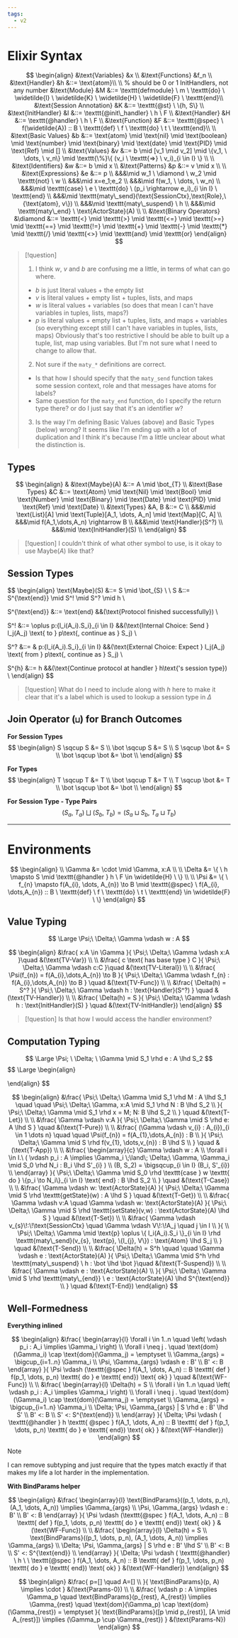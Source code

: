 ```yaml
---
tags:
  - v2
---
```

# Elixir Syntax

$$
\begin{align}
&\text{Variables} &x \\
&\text{Functions} &f_n \\
&\text{Handler} &h &::= \text{atom}\\
\\
% should be 0 or 1 InitHandlers, not any number
&\text{Module} &M &::= \texttt{defmodule} \ m \  \texttt{do} \ \widetilde{I} \ \widetilde{K} \ \widetilde{H} \ \widetilde{F} \ \texttt{end}\\
&\text{Session Annotation} &K &::= \texttt{@st} \ \{h, S\} \\
&\text{InitHandler} &I &::= \texttt{@init\_handler} \ h \ F \\
&\text{Handler} &H &::= \texttt{@handler} \ h \ F \\
&\text{Function} &F &::= \texttt{@spec} \ f(\widetilde{A}) :: B \ \texttt{def} \ f \  \texttt{do} \ t \ \texttt{end}\\
\\
&\text{Basic Values} &b &::= \text{atom} \mid \text{nil} \mid \text{boolean} \mid \text{number} \mid \text{binary} \mid \text{date} \mid \text{PID} \mid \text{Ref} \mid [] \\
&\text{Values} &v &::= b \mid [v_1 \mid v_2] \mid \{v_1, \ \dots, \ v_n\} \mid \texttt{\%}\{ (v_i \ \texttt{=>} \ v_i)_{i \in I} \} \\
\\
&\text{Identifiers} &w &::= b \mid x \\
&\text{Patterns} &p &::= v \mid x \\
\\
&\text{Expressions} &e &::= p \\ &&&\mid w_1 \ \diamond \ w_2 \mid \texttt{not} \ w \\
&&&\mid x=e_1;e_2 \\
&&&\mid f(w_1, \ \dots, \ w_n) \\
&&&\mid \texttt{case} \ e \ \texttt{do} \ (p_i \rightarrow e_i)_{i \in I} \ \texttt{end} \\
&&&\mid \texttt{maty\_send}(\text{SessionCtx},\text{Role},\{\text{atom}, v\}) \\
&&&\mid \texttt{maty\_suspend} \ h \\
&&&\mid \texttt{maty\_end} \ \text{ActorState}(A) \\
\\
&\text{Binary Operators} &\diamond &::=  \texttt{<} \mid \texttt{>} \mid \texttt{<=}  \mid \texttt{>=} \mid \texttt{==} \mid \texttt{!=} \mid \texttt{+} \mid \texttt{-} \mid \texttt{*} \mid \texttt{/} \mid \texttt{<>} \mid \texttt{and} \mid  \texttt{or}
\end{align}
$$

>[!question]
> 1. I think $w$, $v$ and $b$ are confusing me a little, in terms of what can go where. 
> 	- $b$ is just literal values + the empty list
> 	- $v$ is literal values + empty list + tuples, lists, and maps
> 	- $w$ is literal values + variables (so does that mean I can't have variables in tuples, lists, maps?)
> 	- $p$ is literal values +  empty list + tuples, lists, and maps + variables (so everything except still I can't have variables in tuples, lists, maps)
> 	Obviously that's too restrictive I should be able to built up a tuple, list, map using variables. But I'm not sure what I need to change to allow that.
> 
> 2. Not sure if the `maty_*` definitions are correct.
> 	- Is that how I should specify that the `maty_send` function takes some session context, role and that messages have atoms for labels?
> 	- Same question for the `maty_end` function, do I specify the return type there? or do I just say that it's an identifier $w$?
> 
> 3. Is the way I'm defining Basic Values (above) and Basic Types (below) wrong? It seems like I'm ending up with a lot of duplication and I think it's because I'm a little unclear about what the distinction is.


## Types
$$
\begin{align}
& &\text{Maybe}(A) &::= A \mid \bot_{T} \\
&\text{Base Types} &C &::= \text{Atom} \mid \text{Nil} \mid \text{Bool} \mid \text{Number} \mid \text{Binary} \mid \text{Date} \mid \text{PID} \mid \text{Ref} \mid \text{Date} \\
&\text{Types} &A, B &::= C \\ 
&&&\mid \text{List}[A] \mid \text{Tuple}[A_1, \dots, A_n] \mid \text{Map}[C, A] \\
&&&\mid f(A_1,\dots,A_n) \rightarrow B \\ 
&&&\mid \text{Handler}(S^?) \\ 
&&&\mid \text{InitHandler}(S) \\ 
\end{align}
$$

> [!question] 
> I couldn't think of what other symbol to use, is it okay to use $\text{Maybe}(A)$ like that?

## Session Types
$$
\begin{align}
\text{Maybe}(S) &::= S \mid \bot_{S} \\
\\
S &::= S^{\text{end}} \mid S^! \mid S^? \mid h \\

S^{\text{end}} &::= \text{end} &&(\text{Protocol finished successfully}) \\

S^! &::= \oplus p:\{l_i(A_i).S_i\}_{i \in I} &&(\text{Internal Choice: Send } l_j(A_j) \text{ to } p\text{, continue as } S_j) \\

S^? &::= \& p:\{l_i(A_i).S_i\}_{i \in I} &&(\text{External Choice: Expect } l_j(A_j) \text{ from } p\text{, continue as } S_j) \\

S^{h} &::= h &&(\text{Continue protocol at handler } h\text{'s session type}) \\
\end{align}
$$

>[!question]
>What do I need to include along with $h$ here to make it clear that it's a label which is used to lookup a session type in $\Delta$


## Join Operator (`⊔`) for Branch Outcomes
**For Session Types**
$$
\begin{align}
	S \sqcup S &= S \\
	\bot \sqcup S &= S \\
	S \sqcup \bot &= S \\
	\bot \sqcup \bot &= \bot \\
\end{align}
$$

**For Types**
$$
\begin{align}
	T \sqcup T &= T \\
	\bot \sqcup T &= T \\
	T \sqcup \bot &= T \\
	\bot \sqcup \bot &= \bot \\
\end{align}
$$

**For Session Type - Type Pairs**
$$
(S_a, \ T_a) \ \bigsqcup \ (S_b, \ T_b) = (S_a \sqcup S_b, \ T_a \sqcup T_b)
$$

---


# Environments

$$
\begin{align} \\
\Gamma &= \cdot \mid \Gamma, x:A \\
\\
\Delta &= \{ \ h \mapsto S \mid \texttt{@handler } h \ F \in \widetilde{H} \ \} \\ \\
\Psi &= \{ \ f_{n} \mapsto f(A_{i}, \dots, A_{n}) \to B \mid \texttt{@spec} \ f(A_{i}, \dots,A_{n}) :: B \ \texttt{def} \ f \  \texttt{do} \ t \ \texttt{end} \in \widetilde{F} \ \}
\end{align}
$$


## Value Typing

$$
\Large \Psi;\ \Delta;\ \Gamma \vdash w : A
$$


$$
\begin{align}
&\frac{
	x:A \in \Gamma
}{
	\Psi;\ \Delta;\ \Gamma \vdash x:A
}\quad &(\text{TV-Var})
\\ \\
&\frac{
	c \text{ has base type } C
}{
\Psi;\ \Delta;\ \Gamma \vdash c:C
}\quad &(\text{TV-Literal})
\\ \\
&\frac{
	\Psi(f_{n}) = f(A_{i},\dots,A_{n}) \to B
}{
	\Psi;\ \Delta;\ \Gamma \vdash f_{n} : f(A_{i},\dots,A_{n}) \to B
} \quad &(\text{TV-Func}) 
\\ \\
&\frac{
	\Delta(h) = S^?
}{
	\Psi;\ \Delta;\ \Gamma \vdash h : \text{Handler}(S^?)
} \quad &(\text{TV-Handler})
\\ \\
&\frac{
	\Delta(h) = S
}{
	\Psi;\ \Delta;\ \Gamma \vdash h : \text{InitHandler}(S)
} \quad &(\text{TV-InitHandler}) 
\end{align}
$$

> [!question] 
> Is that how I would access the handler environment?


## Computation Typing

$$
\Large \Psi; \ \Delta; \ \Gamma  \mid S_1 \rhd e : A \lhd S_2
$$
$$
\Large
\begin{align}

\end{align}
$$

$$
\begin{align}
&\frac{
    \Psi;\ \Delta;\ \Gamma \mid S_1 \rhd M : A \lhd S_1 \quad \quad \Psi;\ \Delta;\ \Gamma, x:A \mid S_1 \rhd N : B \lhd S_2 \\
}{
    \Psi;\ \Delta;\ \Gamma \mid S_1 \rhd x = M; N: B \lhd S_2 \\
} \quad &(\text{T-Let})
\\ \\
&\frac{
    \Gamma \vdash v:A
}{
    \Psi;\ \Delta;\ \Gamma \mid S \rhd e: A \lhd S
} \quad &(\text{T-Pure})
\\ \\
&\frac{
    (\Gamma \vdash v_{i} : A_{i})_{i \in 1 \dots n} \quad \quad \Psi(f_{n}) = f(A_{1},\dots,A_{n}) : B \\
}{
    \Psi;\ \Delta;\ \Gamma \mid S \rhd f(v_{1}, \dots,v_{n}) : B \lhd S \\
} \quad &(\text{T-App})
\\ \\
&\frac{
    \begin{array}{c}
        \Gamma \vdash w : A \\
        \forall i \in I.\ ( \vdash p_i : A \implies \Gamma_i \;\land\; \Delta;\ \Gamma, \Gamma_i \mid S_0 \rhd N_i : B_i \lhd S'_{i} ) \\
        (B, S_2) = \bigsqcup_{i \in I} (B_i, S'_{i}) \\
    \end{array}
}{
    \Psi;\ \Delta;\ \Gamma \mid S_0 \rhd \texttt{case } w \texttt{ do } \{p_i \to N_i\}_{i \in I} \text{ end} : B \lhd S_2 \\
} \quad &(\text{T-Case})
\\ \\
&\frac{
    \Gamma \vdash w: \text{ActorState}(A)
}{
    \Psi;\ \Delta;\ \Gamma \mid S \rhd \texttt{getState}(w) : A \lhd S
} \quad &(\text{T-Get})
\\ \\
&\frac{
    \Gamma \vdash v:A \quad \Gamma \vdash w: \text{ActorState}(A)
}{
    \Psi;\ \Delta;\ \Gamma \mid S \rhd \texttt{setState}(v,w) : \text{ActorState}(A) \lhd S
} \quad &(\text{T-Set})
\\ \\
&\frac{
    \Gamma \vdash v_{s}\!:\!\text{SessionCtx} \quad \Gamma \vdash V\!:\!A_j \quad j \in I \\
}{ \\
    \Psi;\ \Delta;\ \Gamma \mid \text{p} \oplus \{ l_i(A_i).S_i \}_{i \in I} \rhd \texttt{maty\_send}(v_{s}, \text{p}, \{l_{j}, V\}) : \text{Atom} \lhd S_j \\
} \quad &(\text{T-Send})
\\ \\
&\frac{
    \Delta(h) = S^h \quad \quad \Gamma \vdash e : \text{ActorState}(A)
}{ 
    \Psi;\ \Delta;\ \Gamma \mid S^h \rhd \texttt{maty\_suspend} \ h : \bot \lhd \bot
}\quad &(\text{T-Suspend})
\\ \\
&\frac{
    \Gamma \vdash e : \text{ActorState}(A) \\
}{
    \Psi;\ \Delta;\ \Gamma \mid S \rhd \texttt{maty\_{end}} \ e : \text{ActorState}(A) \lhd S^{\text{end}} \\
} \quad &(\text{T-End})
\end{align}
$$


## Well-Formedness

**Everything inlined**

$$
\begin{align}
&\frac{
  \begin{array}{l}
  \forall i \in 1..n \quad \left( \vdash p_i : A_i \implies \Gamma_i \right) \\
  \forall i \neq j . \quad \text{dom}(\Gamma_i) \cap \text{dom}(\Gamma_j) = \emptyset \\
  \Gamma_{args} = \bigcup_{i=1..n} \Gamma_i \\
  \Psi, \Gamma_{args} \vdash e : B' \\
  B' <: B
  \end{array}
}{
  \Psi \vdash (\texttt{@spec } f(A_1, \dots, A_n) :: B \texttt{ def } f(p_1, \dots, p_n) \texttt{ do } e \texttt{ end}) \text{ ok}
}
\quad &(\text{WF-Func})
\\ \\
&\frac{
  \begin{array}{l}
    \Delta(h) = S \\
    \forall i \in 1..n \quad \left( \vdash p_i : A_i \implies \Gamma_i \right) \\
    \forall i \neq j . \quad \text{dom}(\Gamma_i) \cap \text{dom}(\Gamma_j) = \emptyset \\
    \Gamma_{args} = \bigcup_{i=1..n} \Gamma_i \\
    \Delta; \Psi, \Gamma_{args} | S \rhd e : B' \lhd S' \\
    B' <: B \\
    S' <: S^{\text{end}} \\
  \end{array}
}{
  \Delta; \Psi \vdash ( \texttt{@handler } h \texttt{ @spec } f(A_1, \dots, A_n) :: B \texttt{ def } f(p_1, \dots, p_n) \texttt{ do } e \texttt{ end}) \text{ ok}
}
&(\text{WF-Handler})
\end{align}
$$

> [!note]
> I can remove subtyping and just require that the types match exactly if that makes my life a lot harder in the implementation.



**With BindParams helper**

$$
\begin{align}
&\frac{
  \begin{array}{l}
    \text{BindParams}((p_1, \dots, p_n), (A_1, \dots, A_n)) \implies \Gamma_{args} \\
    \Psi, \Gamma_{args} \vdash e : B' \\
    B' <: B
  \end{array}
}{
    \Psi \vdash (\texttt{@spec } f(A_1, \dots, A_n) :: B \texttt{ def } f(p_1, \dots, p_n) \texttt{ do } e \texttt{ end}) \text{ ok}
}
&(\text{WF-Func})
\\ \\
&\frac{
  \begin{array}{l}
    \Delta(h) = S \\
    \text{BindParams}((p_1, \dots, p_n), (A_1, \dots, A_n)) \implies \Gamma_{args} \\
    \Delta; \Psi, \Gamma_{args} | S \rhd e : B' \lhd S' \\
    B' <: B \\
    S' <: S^{\text{end}} \\
  \end{array}
}{
    \Delta; \Psi \vdash ( \texttt{@handler} \ h \ \ \texttt{@spec } f(A_1, \dots, A_n) :: B \texttt{ def } f(p_1, \dots, p_n) \texttt{ do } e \texttt{ end}) \text{ ok}
}
&(\text{WF-Handler})
\end{align}
$$

$$
\begin{align}
&\frac{
    p=[] \quad A=[] \\
}{
    \text{BindParams}(p, A) \implies \cdot
} &(\text{Params-0})
\\ \\
&\frac{
    \vdash p : A \implies \Gamma_p \quad
    \text{BindParams}(p_{rest}, A_{rest}) \implies \Gamma_{rest} \quad
    \text{dom}(\Gamma_p) \cap \text{dom}(\Gamma_{rest}) = \emptyset
}{
    \text{BindParams}([p \mid p_{rest}], [A \mid A_{rest}]) \implies (\Gamma_p \cup \Gamma_{rest})
} &(\text{Params-N})
\end{align}
$$

